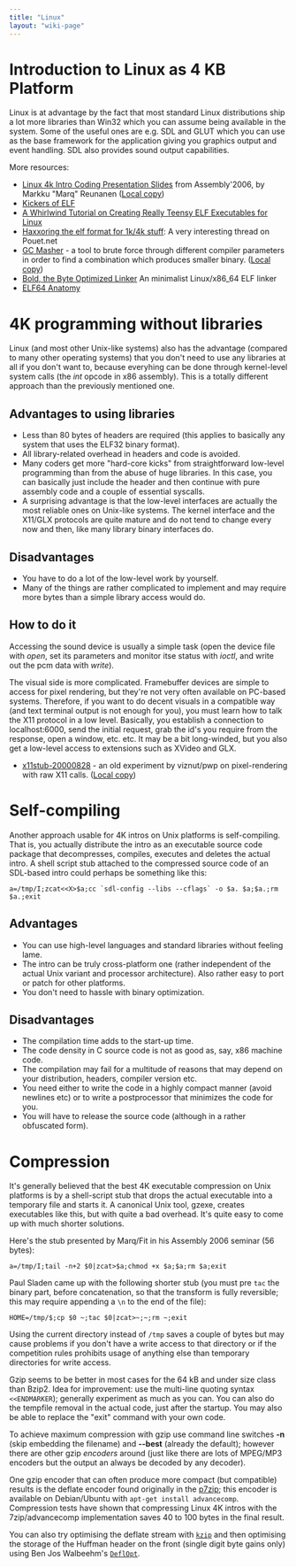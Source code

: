 ```yaml
---
title: "Linux"
layout: "wiki-page"
---
```


# Introduction to Linux as 4 KB Platform

Linux is at advantage by the fact that most standard Linux distributions ship a lot more libraries than Win32 which you can assume being available in the system. Some of the useful ones are e.g. SDL and GLUT which you can use as the base framework for the application giving you graphics output and event handling. SDL also provides sound output capabilities.

More resources:

*   [Linux 4k Intro Coding Presentation Slides](http://ftp.kameli.net/pub/fit/misc/presis_asm06.pdf "http://ftp.kameli.net/pub/fit/misc/presis asm06.pdf") from Assembly'2006, by Markku "Marq" Reunanen ([Local copy](ftp://ftp.untergrund.net/users/in4kadmin/files/Linux_4k_Intro_Coding_asm06.pdf "ftp://ftp.untergrund.net/users/in4kadmin/files/Linux 4k Intro Coding asm06.pdf"))
*   [Kickers of ELF](http://www.muppetlabs.com/~breadbox/software/elfkickers.html "http://www.muppetlabs.com/~breadbox/software/elfkickers.html")
*   [A Whirlwind Tutorial on Creating Really Teensy ELF Executables for Linux](http://www.muppetlabs.com/~breadbox/software/tiny/teensy.html "http://www.muppetlabs.com/~breadbox/software/tiny/teensy.html")
*   [Haxxoring the elf format for 1k/4k stuff](http://www.pouet.net/topic.php?which=5392 "http://www.pouet.net/topic.php?which=5392"): A very interesting thread on Pouet.net
*   [GC Masher](http://ftp.kameli.net/pub/fit/misc/gcmasher11082005.tar.gz "http://ftp.kameli.net/pub/fit/misc/gcmasher11082005.tar.gz") - a tool to brute force through different compiler parameters in order to find a combination which produces smaller binary. ([Local copy](ftp://ftp.untergrund.net/users/in4kadmin/files/gcmasher11082005.tar.gz "ftp://ftp.untergrund.net/users/in4kadmin/files/gcmasher11082005.tar.gz"))
*   [Bold, the Byte Optimized Linker](http://www.alrj.org/projects/bold/ "http://www.alrj.org/projects/bold/") An minimalist Linux/x86_64 ELF linker
*   [ELF64 Anatomy](/index.php?title=ELF64_Anatomy "ELF64 Anatomy")

# 4K programming without libraries

Linux (and most other Unix-like systems) also has the advantage (compared to many other operating systems) that you don't need to use any libraries at all if you don't want to, because everyhing can be done through kernel-level system calls (the _int_ opcode in x86 assembly). This is a totally different approach than the previously mentioned one.

## Advantages to using libraries

*   Less than 80 bytes of headers are required (this applies to basically any system that uses the ELF32 binary format).
*   All library-related overhead in headers and code is avoided.
*   Many coders get more "hard-core kicks" from straightforward low-level programming than from the abuse of huge libraries. In this case, you can basically just include the header and then continue with pure assembly code and a couple of essential syscalls.
*   A surprising advantage is that the low-level interfaces are actually the most reliable ones on Unix-like systems. The kernel interface and the X11/GLX protocols are quite mature and do not tend to change every now and then, like many library binary interfaces do.

## Disadvantages

*   You have to do a lot of the low-level work by yourself.
*   Many of the things are rather complicated to implement and may require more bytes than a simple library access would do.

## How to do it

Accessing the sound device is usually a simple task (open the device file with _open_, set its parameters and monitor itse status with _ioctl_, and write out the pcm data with _write_).

The visual side is more complicated. Framebuffer devices are simple to access for pixel rendering, but they're not very often available on PC-based systems. Therefore, if you want to do decent visuals in a compatible way (and text terminal output is not enough for you), you must learn how to talk the X11 protocol in a low level. Basically, you establish a connection to localhost:6000, send the initial request, grab the id's you require from the response, open a window, etc. etc. It may be a bit long-winded, but you also get a low-level access to extensions such as XVideo and GLX.

*   [x11stub-20000828](http://www.pelulamu.net/pwp/x11stub-20000828.tar.gz "http://www.pelulamu.net/pwp/x11stub-20000828.tar.gz") - an old experiment by viznut/pwp on pixel-rendering with raw X11 calls. ([Local copy](ftp://ftp.untergrund.net/users/in4kadmin/files/x11stub-20000828.tar.gz "ftp://ftp.untergrund.net/users/in4kadmin/files/x11stub-20000828.tar.gz"))

# Self-compiling

Another approach usable for 4K intros on Unix platforms is self-compiling. That is, you actually distribute the intro as an executable source code package that decompresses, compiles, executes and deletes the actual intro. A shell script stub attached to the compressed source code of an SDL-based intro could perhaps be something like this:

```
a=/tmp/I;zcat<<X>$a;cc `sdl-config --libs --cflags` -o $a. $a;$a.;rm $a.;exit
```

## Advantages

*   You can use high-level languages and standard libraries without feeling lame.
*   The intro can be truly cross-platform one (rather independent of the actual Unix variant and processor architecture). Also rather easy to port or patch for other platforms.
*   You don't need to hassle with binary optimization.

## Disadvantages

*   The compilation time adds to the start-up time.
*   The code density in C source code is not as good as, say, x86 machine code.
*   The compilation may fail for a multitude of reasons that may depend on your distribution, headers, compiler version etc.
*   You need either to write the code in a highly compact manner (avoid newlines etc) or to write a postprocessor that minimizes the code for you.
*   You will have to release the source code (although in a rather obfuscated form).

# Compression

It's generally believed that the best 4K executable compression on Unix platforms is by a shell-script stub that drops the actual executable into a temporary file and starts it. A canonical Unix tool, gzexe, creates executables like this, but with quite a bad overhead. It's quite easy to come up with much shorter solutions.

Here's the stub presented by Marq/Fit in his Assembly 2006 seminar (56 bytes):

```
a=/tmp/I;tail -n+2 $0|zcat>$a;chmod +x $a;$a;rm $a;exit
```

Paul Sladen came up with the following shorter stub (you must pre `tac` the binary part, before concatenation, so that the transform is fully reversible; this may require appending a `\n` to the end of the file):

```
HOME=/tmp/$;cp $0 ~;tac $0|zcat>~;~;rm ~;exit
```

Using the current directory instead of `/tmp` saves a couple of bytes but may cause problems if you don't have a write access to that directory or if the competition rules prohibits usage of anything else than temporary directories for write access.

Gzip seems to be better in most cases for the 64 kB and under size class than Bzip2\. Idea for improvement: use the multi-line quoting syntax `<<ENDMARKER`); generally experiment as much as you can. You can also do the tempfile removal in the actual code, just after the startup. You may also be able to replace the "exit" command with your own code.

To achieve maximum compression with gzip use command line switches **-n** (skip embedding the filename) and **--best** (already the default); however there are other gzip _encoders_ around (just like there are lots of MPEG/MP3 encoders but the output an always be decoded by any decoder).

One gzip encoder that can often produce more compact (but compatible) results is the deflate encoder found originally in the [p7zip](http://p7zip.sourceforge.net/ "http://p7zip.sourceforge.net/"); this encoder is available on Debian/Ubuntu with `apt-get install advancecomp`. Compression tests have shown that compressing Linux 4K intros with the 7zip/advancecomp implementation saves 40 to 100 bytes in the final result.

You can also try optimising the deflate stream with [`kzip`](http://www.jonof.id.au/index.php?p=kenutils "http://www.jonof.id.au/index.php?p=kenutils") and then optimising the storage of the Huffman header on the front (single digit byte gains only) using Ben Jos Walbeehm's [`DeflOpt`](http://www.walbeehm.com/download/ "http://www.walbeehm.com/download/").

